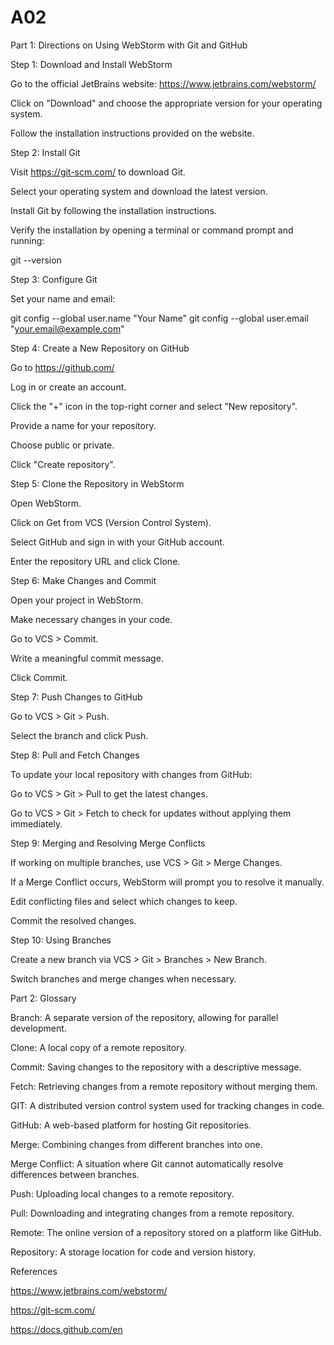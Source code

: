 # A02
Part 1: Directions on Using WebStorm with Git and GitHub
 
Step 1: Download and Install WebStorm

  Go to the official JetBrains website: https://www.jetbrains.com/webstorm/

  Click on "Download" and choose the appropriate version for your operating system.
  
  Follow the installation instructions provided on the website.

Step 2: Install Git

  Visit https://git-scm.com/ to download Git.
    
  Select your operating system and download the latest version.
    
  Install Git by following the installation instructions.
    
  Verify the installation by opening a terminal or command prompt and running:
    
  git --version

Step 3: Configure Git

  Set your name and email:
  
  git config --global user.name "Your Name"
  git config --global user.email "your.email@example.com"

Step 4: Create a New Repository on GitHub

  Go to https://github.com/
  
  Log in or create an account.
  
  Click the "+" icon in the top-right corner and select "New repository".
  
  Provide a name for your repository.
  
  Choose public or private.
  
  Click "Create repository".

Step 5: Clone the Repository in WebStorm

  Open WebStorm.
  
  Click on Get from VCS (Version Control System).
  
  Select GitHub and sign in with your GitHub account.
  
  Enter the repository URL and click Clone.
  
  Step 6: Make Changes and Commit
  
  Open your project in WebStorm.
  
  Make necessary changes in your code.
  
  Go to VCS > Commit.
  
  Write a meaningful commit message.
  
  Click Commit.

Step 7: Push Changes to GitHub

  Go to VCS > Git > Push.
  
  Select the branch and click Push.

Step 8: Pull and Fetch Changes

  To update your local repository with changes from GitHub:
  
  Go to VCS > Git > Pull to get the latest changes.
  
  Go to VCS > Git > Fetch to check for updates without applying them immediately.

Step 9: Merging and Resolving Merge Conflicts

  If working on multiple branches, use VCS > Git > Merge Changes.
  
  If a Merge Conflict occurs, WebStorm will prompt you to resolve it manually.
  
  Edit conflicting files and select which changes to keep.
  
  Commit the resolved changes.

Step 10: Using Branches

  Create a new branch via VCS > Git > Branches > New Branch.
  
  Switch branches and merge changes when necessary.

Part 2: Glossary

  Branch: A separate version of the repository, allowing for parallel development.
  
  Clone: A local copy of a remote repository.
  
  Commit: Saving changes to the repository with a descriptive message.
  
  Fetch: Retrieving changes from a remote repository without merging them.
  
  GIT: A distributed version control system used for tracking changes in code.
  
  GitHub: A web-based platform for hosting Git repositories.
  
  Merge: Combining changes from different branches into one.
  
  Merge Conflict: A situation where Git cannot automatically resolve differences between branches.
  
  Push: Uploading local changes to a remote repository.
  
  Pull: Downloading and integrating changes from a remote repository.
  
  Remote: The online version of a repository stored on a platform like GitHub.
  
  Repository: A storage location for code and version history.

References

  https://www.jetbrains.com/webstorm/

  https://git-scm.com/

  https://docs.github.com/en


